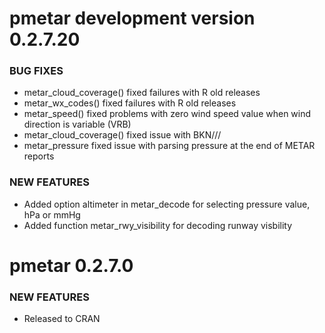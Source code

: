 pmetar development version 0.2.7.20
===========================

### BUG FIXES

* metar_cloud_coverage() fixed failures with R old releases
* metar_wx_codes() fixed failures with R old releases
* metar_speed() fixed problems with zero wind speed value when wind direction is variable (VRB)
* metar_cloud_coverage() fixed issue with BKN///
* metar_pressure fixed issue with parsing pressure at the end of METAR reports

### NEW FEATURES

* Added option altimeter in metar_decode for selecting pressure value, hPa or mmHg
* Added function metar_rwy_visibility for decoding runway visbility

pmetar 0.2.7.0
==============

### NEW FEATURES

* Released to CRAN
